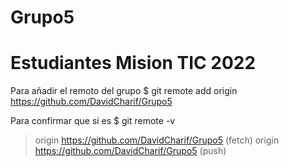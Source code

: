 # Grupo5
# Estudiantes Mision TIC 2022


Para añadir el remoto del grupo
$ git remote add origin https://github.com/DavidCharif/Grupo5



Para confirmar que si es
$ git remote -v


> origin  https://github.com/DavidCharif/Grupo5 (fetch)
> origin  https://github.com/DavidCharif/Grupo5 (push) 


